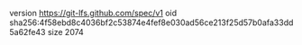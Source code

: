 version https://git-lfs.github.com/spec/v1
oid sha256:4f58ebd8c4036bf2c53874e4fef8e030ad56ce213f25d57b0afa33dd5a62fe43
size 2074
